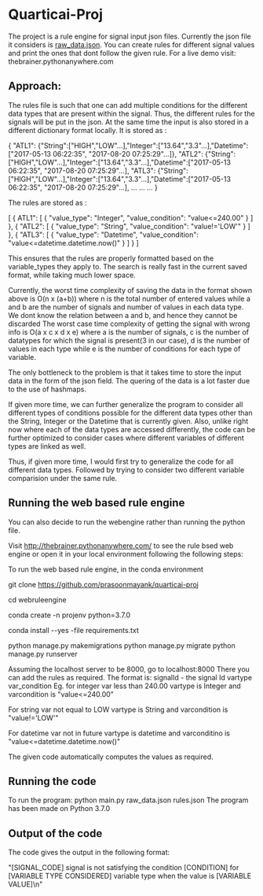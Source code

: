# Quarticai-Proj
The project is a rule engine for signal input json files. Currently the json file it considers is <a href="https://github.com/prasoonmayank/quarticai-proj/blob/master/raw_data.json">raw_data.json</a>.
You can create rules for different signal values and print the ones that dont follow the given rule. For a live demo visit: thebrainer.pythonanywhere.com

## Approach:
The rules file is such that one can add multiple conditions for the different data types that are present within the signal. Thus, the different rules for the signals will be put in the json. At the same time the input is also stored in a different dictionary format locally. It is stored as :

{
	"ATL1": {"String":["HIGH","LOW"...],"Integer":["13.64","3.3"...],"Datetime":["2017-05-13 06:22:35", "2017-08-20 07:25:29"...]},
	"ATL2": {"String":["HIGH","LOW"...],"Integer":["13.64","3.3"...],"Datetime":["2017-05-13 06:22:35", "2017-08-20 07:25:29"...],
	"ATL3": {"String":["HIGH","LOW"...],"Integer":["13.64","3.3"...],"Datetime":["2017-05-13 06:22:35", "2017-08-20 07:25:29"...],
	...
	...
	...
}

The rules are stored as :

[
	{
		ATL1": [
			{
				"value_type": "Integer",
				"value_condition":	"value<=240.00"
			}
		]
	},
	{
		"ATL2": [
			{
				"value_type": "String",
				"value_condition":	"value!='LOW'"
			}
		]
	},
	{
		"ATL3": [
			{
				"value_type": "Datetime",
				"value_condition": "value<=datetime.datetime.now()"
			}
		]
	}
]

This ensures that the rules are properly formatted based on the variable_types they apply to.
The search is really fast in the current saved format, while taking much lower space.

Currently, the worst time complexity of saving the data in the format shown above is O(n x (a+b)) where n is the total number of entered values while a and b are the number of signals and number of values in each data type. We dont know the relation between a and b, and hence they cannot be discarded
The worst case time complexity of getting the signal with wrong info is O(a x c x d x e) where a is the number of signals, c is the number of datatypes for which the signal is present(3 in our case), d is the number of values in each type while e is the number of conditions for each type of variable.

The only bottleneck to the problem is that it takes time to store the input data in the form of the json field. The quering of the data is a lot faster due to the use of hashmaps.

If given more time, we can further generalize the program to consider all different types of conditions possible for the different data types other than the String, Integer or the Datetime that is currently given. Also, unlike right now where each of the data types are accessed differently, the code can be further optimized to consider cases where different variables of different types are linked as well.

Thus, if given more time, I would first try to generalize the code for all different data types. Followed by trying to consider two different variable comparision under the same rule.

## Running the web based rule engine
You can also decide to run the webengine rather than running the python file.

Visit http://thebrainer.pythonanywhere.com/ to see the rule bsed web engine or open it in your local environment following the following steps:

To run the web based rule engine, in the conda environment

git clone https://github.com/prasoonmayank/quarticai-proj

cd webruleengine

conda create -n projenv python=3.7.0

conda install --yes -file requirements.txt

python manage.py makemigrations
python manage.py migrate
python manage.py runserver

Assuming the localhost server to be 8000, go to localhost:8000
There you can add the rules as required.
The format is:
signalId - the signal Id
vartype
var_condition
Eg. for integer var less than 240.00
vartype is Integer and varcondition is "value<=240.00"

For string var not equal to LOW
vartype is String and varcondition is "value!='LOW'"

For datetime var not in future
vartype is datetime and varconditino is "value<=datetime.datetime.now()"

The given code automatically computes the values as required.

## Running the code
To run the program: python main.py raw_data.json rules.json
The program has been made on Python 3.7.0

## Output of the code
The code gives the output in the following format:

"[SIGNAL_CODE] signal is not satisfying the condition [CONDITION] for [VARIABLE TYPE CONSIDERED] variable type when the value is [VARIABLE VALUE]\n"
